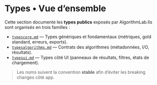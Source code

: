 # Types • Vue d’ensemble

Cette section documente les **types publics** exposés par AlgorithmLab.Ils sont organisés en trois familles :

- [`typescore.md`](typescore.md) — Types génériques et fondamentaux (métriques, gold standard, erreurs, exports).
- [`typesalgorithms.md`](typesalgorithms.md) — Contrats des algorithmes (métadonnées, I/O, résultats).
- [`typesui.md`](typesui.md) — Types côté UI (panneaux de résultats, filtres, états de chargement).

> Les noms suivent la convention **stable** afin d’éviter les breaking changes côté app.
>
